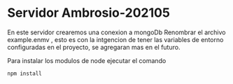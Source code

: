 # Servidor Ambrosio-202105
En este servidor crearemos una conexion a mongoDb 
Renombrar el archivo example.enmv , esto es con la intgencion de tener las variables de entorno configuradas en el proyecto, se agregaran mas en el futuro.

Para instalar los modulos de node ejecutar el comando 
```
npm install
```